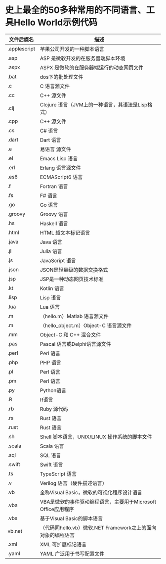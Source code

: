 # 史上最全的50多种常用的不同语言、工具Hello World示例代码


文件后缀名|描述
----|----
.applescript|苹果公司开发的一种脚本语言
.asp|ASP 是微软开发的在服务器端脚本环境
.aspx|ASPX 是微软的在服务器端运行的动态网页文件
.bat| dos下的批处理文件
.c|C 语言源文件
.cc|C++ 源文件
.clj|Clojure 语言（JVM上的一种语言，其语法是Lisp格式）
.cpp|C++ 源文件
.cs|C# 语言
.dart|Dart 语言
.e|易语言 源文件
.el|Emacs Lisp 语言
.erl|Erlang 语言源文件
.es6|ECMAScript6 语言
.f|Fortran 语言
.fs|F# 语言
.go|Go 语言
.groovy|Groovy 语言
.hs|Haskell 语言
.html|HTML 超文本标记语言
.java|Java 语言
.jl|Julia 语言
.js|JavaScript 语言
.json|JSON是轻量级的数据交换格式
.jsp|JSP是一种动态网页技术标准
.kt|Kotlin 语言
.lisp|Lisp 语言
.lua|Lua 语言
.m|（hello.m）Matlab 语言源文件
.m|（hello_object.m）Object-C 语言源文件
.mm|Object-C 和 C++ 混合文件
.pas|Pascal 语言或Delphi语言源文件
.perl|Perl 语言
.php|PHP 语言
.pl|Perl 语言
.pm|Perl 语言
.py|Python语言
.R|R语言
.rb|Ruby 源代码
.rs|Rust 语言
.rust|Rust 语言
.sh|Shell 脚本语言，UNIX/LINUX 操作系统的脚本文件
.scala|Scala 语言
.sql|SQL 语言
.swift|Swift 语言
.ts|TypeScript 语言
.v| Verilog 语言（硬件描述语言）
.vb|全称Visual Basic，微软的可视化程序设计语言
.vba|VBA是微软的事件驱动编程语言，主要用于Microsoft Office应用程序
.vbs|基于Visual Basic的脚本语言
vb.net|（代码同hello.vb）微软.NET Framework之上的面向对象的编程语言
.xml|XML 可扩展标记语言
.yaml|YAML 广泛用于书写配置文件
